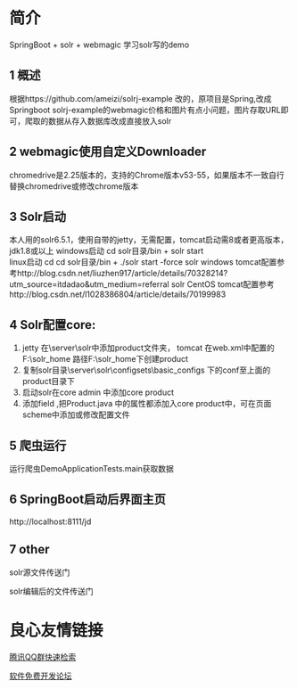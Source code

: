 # 简介
SpringBoot + solr + webmagic 学习solr写的demo
## 1 概述
根据https://github.com/ameizi/solrj-example 改的，原项目是Spring,改成Springboot
solrj-example的webmagic价格和图片有点小问题，图片存取URL即可，爬取的数据从存入数据库改成直接放入solr
## 2 webmagic使用自定义Downloader 
chromedrive是2.25版本的，支持的Chrome版本v53-55，如果版本不一致自行替换chromedrive或修改chrome版本
## 3 Solr启动
本人用的solr6.5.1，使用自带的jetty，无需配置，tomcat启动需8或者更高版本，jdk1.8或以上 
windows启动  cd solr目录/bin + solr start   
linux启动  cd cd solr目录/bin + ./solr start -force 
solr windows tomcat配置参考http://blog.csdn.net/liuzhen917/article/details/70328214?utm_source=itdadao&utm_medium=referral
solr CentOS tomcat配置参考http://blog.csdn.net/l1028386804/article/details/70199983
## 4 Solr配置core:
1. jetty 在\server\solr中添加product文件夹，
    tomcat 在web.xml中配置的   F:\solr_home  路径F:\solr_home下创建product
2. 复制solr目录\server\solr\configsets\basic_configs 下的conf至上面的product目录下
3. 启动solr在core admin 中添加core  product
4. 添加field ,把Product.java 中的属性都添加入core product中，可在页面scheme中添加或修改配置文件

## 5 爬虫运行
运行爬虫DemoApplicationTests.main获取数据

## 6 SpringBoot启动后界面主页
http://localhost:8111/jd
## 7 other
 solr源文件传送门 
 
 solr编辑后的文件传送门 


 # 良心友情链接

[腾讯QQ群快速检索](http://u.720life.cn/s/8cf73f7c)

[软件免费开发论坛](http://u.720life.cn/s/bbb01dc0)